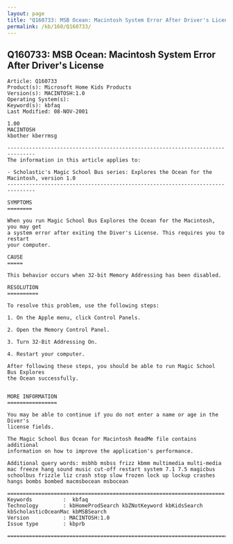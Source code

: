 ```yaml
---
layout: page
title: "Q160733: MSB Ocean: Macintosh System Error After Driver's License"
permalink: /kb/160/Q160733/
---
```


## Q160733: MSB Ocean: Macintosh System Error After Driver's License

	Article: Q160733
	Product(s): Microsoft Home Kids Products
	Version(s): MACINTOSH:1.0
	Operating System(s): 
	Keyword(s): kbfaq
	Last Modified: 08-NOV-2001
	
	1.00
	MACINTOSH
	kbother kberrmsg
	
	-------------------------------------------------------------------------------
	The information in this article applies to:
	
	- Scholastic's Magic School Bus series: Explores the Ocean for the Macintosh, version 1.0 
	-------------------------------------------------------------------------------
	
	SYMPTOMS
	========
	
	When you run Magic School Bus Explores the Ocean for the Macintosh, you may get
	a system error after exiting the Diver's License. This requires you to restart
	your computer.
	
	CAUSE
	=====
	
	This behavior occurs when 32-bit Memory Addressing has been disabled.
	
	RESOLUTION
	==========
	
	To resolve this problem, use the following steps:
	
	1. On the Apple menu, click Control Panels.
	
	2. Open the Memory Control Panel.
	
	3. Turn 32-Bit Addressing On.
	
	4. Restart your computer.
	
	After following these steps, you should be able to run Magic School Bus Explores
	the Ocean successfully.
	
	
	MORE INFORMATION
	================
	
	You may be able to continue if you do not enter a name or age in the Diver's
	license fields.
	
	The Magic School Bus Ocean for Macintosh ReadMe file contains additional
	information on how to improve the application's performance.
	
	Additional query words: msbhb msbss frizz kbmm multimedia multi-media mac freeze hang sound music cut-off restart system 7.1 7.5 magicbus schoolbus frizzle liz crash stop slow frozen lock up lockup crashes hangs bombs bombed macmsbocean msbocean
	
	======================================================================
	Keywords          :  kbfaq
	Technology        : kbHomeProdSearch kbZNotKeyword kbKidsSearch kbScholasticOceanMac kbMSBSearch
	Version           : MACINTOSH:1.0
	Issue type        : kbprb
	
	=============================================================================
	
